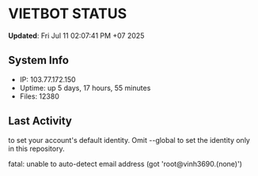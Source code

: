 # VIETBOT STATUS
**Updated**: Fri Jul 11 02:07:41 PM +07 2025

## System Info
- IP: 103.77.172.150
- Uptime: up 5 days, 17 hours, 55 minutes
- Files: 12380

## Last Activity

to set your account's default identity.
Omit --global to set the identity only in this repository.

fatal: unable to auto-detect email address (got 'root@vinh3690.(none)')

